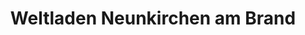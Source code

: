 ---
title: "Weltladen Neunkirchen am Brand"
url: /neunkirchen-a-brand/weltladen-neunkirchen-am-brand/
shop: Lebensmittel
---